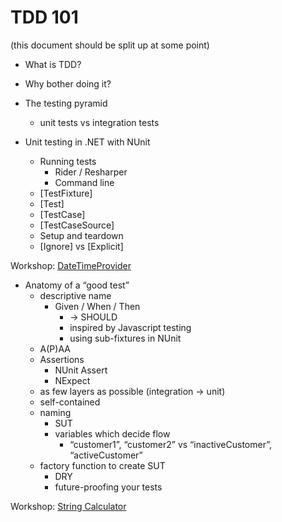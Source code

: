 # TDD 101
(this document should be split up at some point)

- What is TDD?
- Why bother doing it?
- The testing pyramid
    - unit tests vs integration tests



- Unit testing in .NET with NUnit
    - Running tests
        - Rider / Resharper
        - Command line
    - [TestFixture]
    - [Test]
    - [TestCase]
    - [TestCaseSource]
    - Setup and teardown
    - [Ignore] vs [Explicit]

Workshop: [DateTimeProvider](workshops/01-datetime-provider.md)

- Anatomy of a “good test”
    - descriptive name
        - Given / When / Then
            - → SHOULD
            - inspired by Javascript testing
            - using sub-fixtures in NUnit
    - A(P)AA
    - Assertions
        - NUnit Assert
        - NExpect
    - as few layers as possible (integration → unit)
    - self-contained
    - naming
        - SUT
        - variables which decide flow
            - “customer1”, “customer2” vs “inactiveCustomer”, “activeCustomer”
    - factory function to create SUT
        - DRY
        - future-proofing your tests

Workshop: [String Calculator](workshops/02-string-calculator.md)
